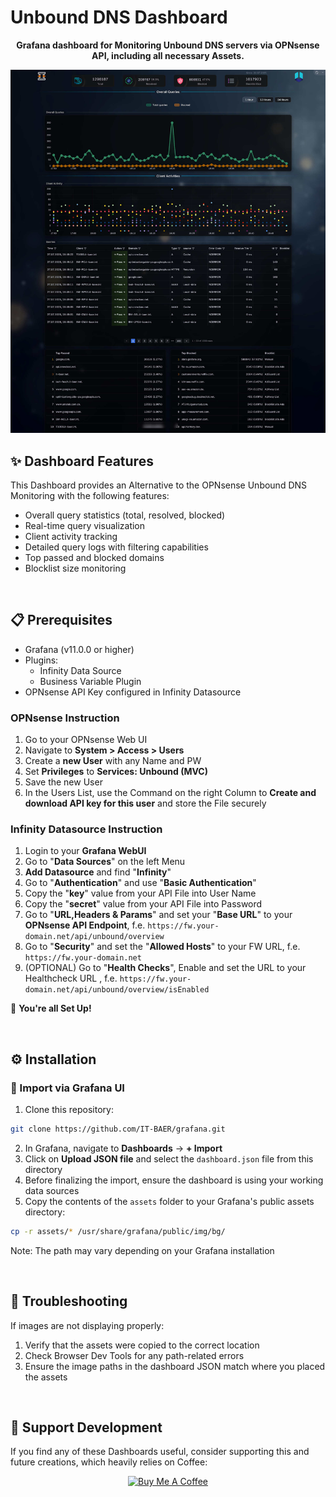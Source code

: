 # Unbound DNS Dashboard
<div align="center">

**Grafana dashboard for Monitoring Unbound DNS servers via OPNsense API, including all necessary Assets.**

</div>

![Dashboard-Unbound-DNS](/screenshots/unbound-dns.jpeg)


## ✨ Dashboard Features

This Dashboard provides an Alternative to the OPNsense Unbound DNS Monitoring with the following features:

- Overall query statistics (total, resolved, blocked)
- Real-time query visualization
- Client activity tracking
- Detailed query logs with filtering capabilities
- Top passed and blocked domains
- Blocklist size monitoring

<br>

## 📋 Prerequisites

- Grafana (v11.0.0 or higher)
- Plugins:
  - Infinity Data Source
  - Business Variable Plugin
- OPNsense API Key configured in Infinity Datasource

### OPNsense Instruction
1. Go to your OPNsense Web UI
2. Navigate to **System > Access > Users**
3. Create a **new User** with any Name and PW
4. Set **Privileges** to **Services: Unbound (MVC)**
5. Save the new User
6. In the Users List, use the Command on the right Column to **Create and download API key for this user** and store the File securely

### Infinity Datasource Instruction
1. Login to your **Grafana WebUI**
2. Go to "**Data Sources**" on the left Menu
3. **Add Datasource** and find "**Infinity**"
4. Go to "**Authentication**" and use "**Basic Authentication**"
5. Copy the "**key**" value from your API File into User Name
6. Copy the "**secret**" value from your API File into Password
7. Go to "**URL,Headers & Params**" and set your "**Base URL**" to your **OPNsense API Endpoint**, f.e. ```https://fw.your-domain.net/api/unbound/overview```
8. Go to "**Security**" and set the "**Allowed Hosts**" to your FW URL, f.e. ```https://fw.your-domain.net```
9. (OPTIONAL) Go to "**Health Checks**", Enable and set the URL to your Healthcheck URL , f.e. ```https://fw.your-domain.net/api/unbound/overview/isEnabled```

🎉 **You're all Set Up!**

<br>

## ⚙️ Installation

### 🔽 Import via Grafana UI

1. Clone this repository:

```bash
git clone https://github.com/IT-BAER/grafana.git
```

2. In Grafana, navigate to **Dashboards** → **+ Import**
3. Click on **Upload JSON file** and select the `dashboard.json` file from this directory
4. Before finalizing the import, ensure the dashboard is using your working data sources
5. Copy the contents of the `assets` folder to your Grafana's public assets directory:

```bash
cp -r assets/* /usr/share/grafana/public/img/bg/
```

Note: The path may vary depending on your Grafana installation

<br>

## 🚨 Troubleshooting

If images are not displaying properly:

1. Verify that the assets were copied to the correct location
2. Check Browser Dev Tools for any path-related errors
3. Ensure the image paths in the dashboard JSON match where you placed the assets



<br>

## 💜 Support Development

If you find any of these Dashboards useful, consider supporting this and future creations, which heavily relies on Coffee:

<div align="center">
<a href="https://www.buymeacoffee.com/itbaer" target="_blank"><img src="https://github.com/user-attachments/assets/64107f03-ba5b-473e-b8ad-f3696fe06002" alt="Buy Me A Coffee" style="height: 60px !important;max-width: 217px !important;" ></a>
</div>

